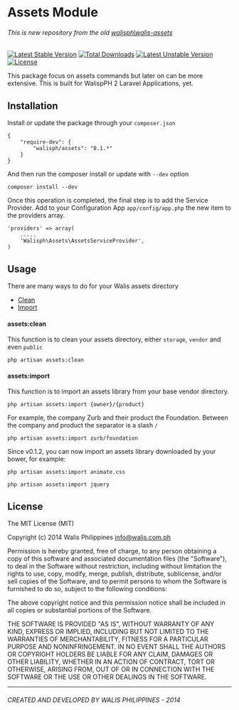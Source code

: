 # Assets Module
###### This is new repository from the old [walisph\walis-assets](https://github.com/walisph/walis-assets)
[![Latest Stable Version](https://poser.pugx.org/walisph/walis-assets/v/stable.svg)](https://packagist.org/packages/walisph/walis-assets)
[![Total Downloads](https://poser.pugx.org/walisph/walis-assets/downloads.svg)](https://packagist.org/packages/walisph/walis-assets)
[![Latest Unstable Version](https://poser.pugx.org/walisph/walis-assets/v/unstable.svg)](https://packagist.org/packages/walisph/walis-assets)
[![License](https://poser.pugx.org/walisph/walis-assets/license.svg)](https://packagist.org/packages/walisph/walis-assets)

This package focus on assets commands but later on can be more extensive. This is built for WalispPH 2 Laravel Applications, yet.

## Installation
Install or update the package through your `composer.json`
```
{
    "require-dev": {
        "walisph/assets": "0.1.*"
    }
}
```
And then run the composer install or update with `--dev` option
```
composer install --dev
```

Once this operation is completed, the final step is to add the Service Provider. Add to your Configuration App `app/config/app.php` the new item to the providers array.
```
'providers' => array(
    .....
    'Walisph\Assets\AssetsServiceProvider',
)
```

## Usage
There are many ways to do for your Walis assets directory
 - [Clean](#assetsclean)
 - [Import](#assetsimport)

#### assets:clean
This function is to clean your assets directory, either `storage`, `vendor` and even `public`
```
php artisan assets:clean
```

#### assets:import
This function is to import an assets library from your base vendor directory.
```
php artisan assets:import {owner}/{product}
```

For example, the company Zurb and their product the Foundation. Between the company and product the separator is a slash `/`
```
php artisan assets:import zurb/foundation
```
Since v0.1.2, you can now import an assets library downloaded by your bower, for example:
```
php artisan assets:import animate.css

php artisan assets:import jquery
```


## License
The MIT License (MIT)

Copyright (c) 2014 Walis Philippines <info@walis.com.ph>

Permission is hereby granted, free of charge, to any person obtaining a copy
of this software and associated documentation files (the "Software"), to deal
in the Software without restriction, including without limitation the rights
to use, copy, modify, merge, publish, distribute, sublicense, and/or sell
copies of the Software, and to permit persons to whom the Software is
furnished to do so, subject to the following conditions:

The above copyright notice and this permission notice shall be included in
all copies or substantial portions of the Software.

THE SOFTWARE IS PROVIDED "AS IS", WITHOUT WARRANTY OF ANY KIND, EXPRESS OR
IMPLIED, INCLUDING BUT NOT LIMITED TO THE WARRANTIES OF MERCHANTABILITY,
FITNESS FOR A PARTICULAR PURPOSE AND NONINFRINGEMENT. IN NO EVENT SHALL THE
AUTHORS OR COPYRIGHT HOLDERS BE LIABLE FOR ANY CLAIM, DAMAGES OR OTHER
LIABILITY, WHETHER IN AN ACTION OF CONTRACT, TORT OR OTHERWISE, ARISING FROM,
OUT OF OR IN CONNECTION WITH THE SOFTWARE OR THE USE OR OTHER DEALINGS IN
THE SOFTWARE.

* * *


###### CREATED AND DEVELOPED BY WALIS PHILIPPINES - 2014